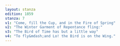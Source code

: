 ```yaml
---
layout: stanza
edition: 1859
stanza: 7
v1: "Come, fill the Cup, and in the Fire of Spring"
v2: "The Winter Garment of Repentance fling:"
v3: "⁠The Bird of Time has but a little way"
v4: "To fly&mdash;and Lo! the Bird is on the Wing."
---
```

